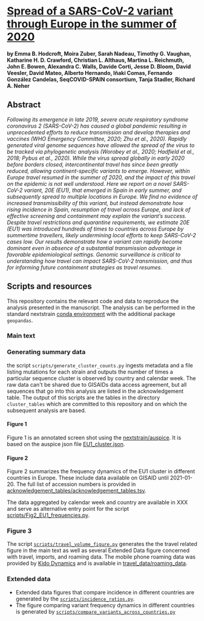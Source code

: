 # [Spread of a SARS-CoV-2 variant through Europe in the summer of 2020](https://www.medrxiv.org/content/10.1101/2020.10.25.20219063v3)

**by Emma B. Hodcroft, Moira Zuber, Sarah Nadeau, Timothy G. Vaughan, Katharine H. D. Crawford, Christian L. Althaus, Martina L. Reichmuth, John E. Bowen, Alexandra C. Walls, Davide Corti, Jesse D. Bloom, David Veesler, David Mateo, Alberto Hernando, Iñaki Comas, Fernando González Candelas, SeqCOVID-SPAIN consortium, Tanja Stadler, Richard A. Neher**

## Abstract

_Following its emergence in late 2019, severe acute respiratory syndrome coronavirus 2 (SARS-CoV-2) has caused a global pandemic resulting in unprecedented efforts to reduce transmission and develop therapies and vaccines (WHO Emergency Committee, 2020; Zhu et al., 2020). Rapidly generated viral genome sequences have allowed the spread of the virus to be tracked via phylogenetic analysis (Worobey et al., 2020; Hadfield et al., 2018; Pybus et al., 2020). While the virus spread globally in early 2020 before borders closed, intercontinental travel has since been greatly reduced, allowing continent-specific variants to emerge. However, within Europe travel resumed in the summer of 2020, and the impact of this travel on the epidemic is not well understood. Here we report on a novel SARS-CoV-2 variant, 20E (EU1), that emerged in Spain in early summer, and subsequently spread to multiple locations in Europe. We find no evidence of increased transmissibility of this variant, but instead demonstrate how rising incidence in Spain, resumption of travel across Europe, and lack of effective screening and containment may explain the variant’s success. Despite travel restrictions and quarantine requirements, we estimate 20E (EU1) was introduced hundreds of times to countries across Europe by summertime travellers, likely undermining local efforts to keep SARS-CoV-2 cases low. Our results demonstrate how a variant can rapidly become dominant even in absence of a substantial transmission advantage in favorable epidemiological settings. Genomic surveillance is critical to understanding how travel can impact SARS-CoV-2 transmission, and thus for informing future containment strategies as travel resumes._

## Scripts and resources

This repository contains the relevant code and data to reproduce the analysis presented in the manuscript.
The analysis can be performed in the standard nextstrain [conda environment](https://github.com/nextstrain/conda) with the additional package `geopandas`.

### Main text

### Generating summary data

the script `scripts/generate_cluster_counts.py` ingests metadata and a file listing mutations for each strain and outputs the number of times a particular sequence cluster is observed by country and calendar week.
The raw data can't be shared due to GISAIDs data access agreement, but all sequences that go into this analysis are listed in the acknowledgement table.
The output of this scripts are the tables in the directory `cluster_tables` which are committed to this repository and on which the subsequent analysis are based.

#### Figure 1

Figure 1 is an annotated screen shot using the [nextstrain/auspice](https://github.com/nextstrain/auspice).
It is based on the auspice json file [EU1_cluster.json](XXX).

#### Figure 2

Figure 2 summarizes the frequency dynamics of the EU1 cluster in different countries in Europe.
These include data available on GISAID until 2021-01-20.
The full list of accession numbers is provided in [acknowledgement_tables/acknowledgement_tables.tsv](acknowledgement_tables/acknowledgement_tables.tsv).

The data aggregated by calendar week and country are available in XXX and serve as alternative entry point for the script [scripts/Fig2_EU1_frequencies.py](scripts/Fig2_EU1_frequencies.py).

### Figure 3

The script [`scripts/travel_volume_figure.py`](scripts/travel_volume_figure.py) generates the the travel related figure in the main text as well as several Extended Data figure concerned with travel, imports, and roaming data.
The mobile phone roaming data was provided by [Kido Dynamics](https://www.kidodynamics.com/) and is available in [travel_data/roaming_data](travel_data/roaming_data).

### Extended data

- Extended data figures that compare incidence in different countries are generated by the [`scripts/incidence_ratios.py`](scripts/incidence_ratios.py).
- The figure comparing variant frequency dynamics in different countries is generated by [`scripts/compare_variants_across_countries.py`](scripts/compare_variants_across_countries.py)
